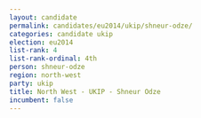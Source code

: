 ```yaml
---
layout: candidate
permalink: candidates/eu2014/ukip/shneur-odze/
categories: candidate ukip
election: eu2014
list-rank: 4
list-rank-ordinal: 4th
person: shneur-odze
region: north-west
party: ukip
title: North West - UKIP - Shneur Odze
incumbent: false
---
```

